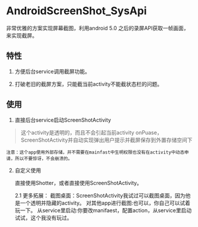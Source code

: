 # AndroidScreenShot_SysApi
非常优雅的方案实现屏幕截图，利用android 5.0 之后的录屏API获取一帧画面，来实现截屏。

## 特性 

 1. 方便后台service调用截屏功能。
    
    
 2. 打破老旧的截屏方案，只能截当前activity不能截状态栏的问题。
 
## 使用

1. 直接后台service启动ScreenShotActivity

> 这个activity是透明的，而且不会引起当前activity onPuase，
ScreenShotActivity并自动实现弹出用户提示并截屏保存到外置存储空间下

    注意：这个app使用外部存储，并不需要在mainfast中生明权限也没有在activity中动态申请，所以不要惊讶，不会崩溃的。
    
2. 自定义使用
   
    直接使用Shotter，或者直接使用ScreenShotActivity。
    
   2.1 更多拓展：
   截图桌面：ScreenShotActivity我试过可以截图桌面，因为他是一个透明并隐藏的activity。
   对其他app进行截图:也可以，你自己可以试着玩一下。
   从service里启动:你要改manifaest，配置action，从service里启动试试，这个我没有玩过。